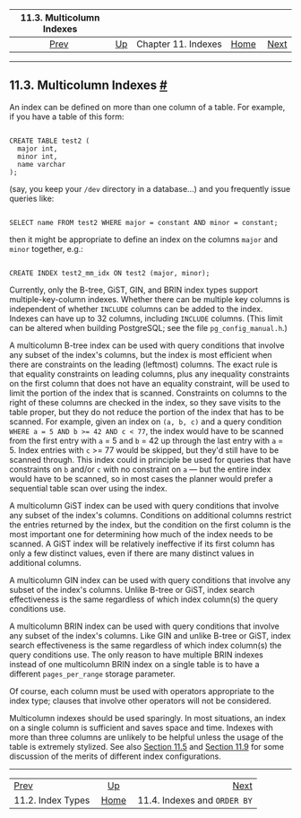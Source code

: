 <!--?xml version="1.0" encoding="UTF-8" standalone="no"?-->

|            11.3. Multicolumn Indexes            |                                          |                     |                                                       |                                                             |
| :---------------------------------------------: | :--------------------------------------- | :-----------------: | ----------------------------------------------------: | ----------------------------------------------------------: |
| [Prev](indexes-types.html "11.2. Index Types")  | [Up](indexes.html "Chapter 11. Indexes") | Chapter 11. Indexes | [Home](index.html "PostgreSQL 17devel Documentation") |  [Next](indexes-ordering.html "11.4. Indexes and ORDER BY") |

***

## 11.3. Multicolumn Indexes [#](#INDEXES-MULTICOLUMN)

An index can be defined on more than one column of a table. For example, if you have a table of this form:

```

CREATE TABLE test2 (
  major int,
  minor int,
  name varchar
);
```

(say, you keep your `/dev` directory in a database...) and you frequently issue queries like:

```

SELECT name FROM test2 WHERE major = constant AND minor = constant;
```

then it might be appropriate to define an index on the columns `major` and `minor` together, e.g.:

```

CREATE INDEX test2_mm_idx ON test2 (major, minor);
```

Currently, only the B-tree, GiST, GIN, and BRIN index types support multiple-key-column indexes. Whether there can be multiple key columns is independent of whether `INCLUDE` columns can be added to the index. Indexes can have up to 32 columns, including `INCLUDE` columns. (This limit can be altered when building PostgreSQL; see the file `pg_config_manual.h`.)

A multicolumn B-tree index can be used with query conditions that involve any subset of the index's columns, but the index is most efficient when there are constraints on the leading (leftmost) columns. The exact rule is that equality constraints on leading columns, plus any inequality constraints on the first column that does not have an equality constraint, will be used to limit the portion of the index that is scanned. Constraints on columns to the right of these columns are checked in the index, so they save visits to the table proper, but they do not reduce the portion of the index that has to be scanned. For example, given an index on `(a, b, c)` and a query condition `WHERE a = 5 AND b >= 42 AND c < 77`, the index would have to be scanned from the first entry with `a` = 5 and `b` = 42 up through the last entry with `a` = 5. Index entries with `c` >= 77 would be skipped, but they'd still have to be scanned through. This index could in principle be used for queries that have constraints on `b` and/or `c` with no constraint on `a` — but the entire index would have to be scanned, so in most cases the planner would prefer a sequential table scan over using the index.

A multicolumn GiST index can be used with query conditions that involve any subset of the index's columns. Conditions on additional columns restrict the entries returned by the index, but the condition on the first column is the most important one for determining how much of the index needs to be scanned. A GiST index will be relatively ineffective if its first column has only a few distinct values, even if there are many distinct values in additional columns.

A multicolumn GIN index can be used with query conditions that involve any subset of the index's columns. Unlike B-tree or GiST, index search effectiveness is the same regardless of which index column(s) the query conditions use.

A multicolumn BRIN index can be used with query conditions that involve any subset of the index's columns. Like GIN and unlike B-tree or GiST, index search effectiveness is the same regardless of which index column(s) the query conditions use. The only reason to have multiple BRIN indexes instead of one multicolumn BRIN index on a single table is to have a different `pages_per_range` storage parameter.

Of course, each column must be used with operators appropriate to the index type; clauses that involve other operators will not be considered.

Multicolumn indexes should be used sparingly. In most situations, an index on a single column is sufficient and saves space and time. Indexes with more than three columns are unlikely to be helpful unless the usage of the table is extremely stylized. See also [Section 11.5](indexes-bitmap-scans.html "11.5. Combining Multiple Indexes") and [Section 11.9](indexes-index-only-scans.html "11.9. Index-Only Scans and Covering Indexes") for some discussion of the merits of different index configurations.

***

|                                                 |                                                       |                                                             |
| :---------------------------------------------- | :---------------------------------------------------: | ----------------------------------------------------------: |
| [Prev](indexes-types.html "11.2. Index Types")  |        [Up](indexes.html "Chapter 11. Indexes")       |  [Next](indexes-ordering.html "11.4. Indexes and ORDER BY") |
| 11.2. Index Types                               | [Home](index.html "PostgreSQL 17devel Documentation") |                                11.4. Indexes and `ORDER BY` |
